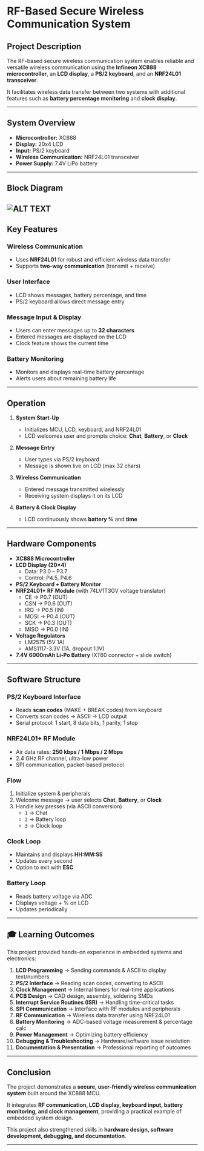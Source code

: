# RF-Based Secure Wireless Communication System

##  Project Description
The RF-based secure wireless communication system enables reliable and versatile wireless communication using the **Infineon XC888 microcontroller**, an **LCD display**, a **PS/2 keyboard**, and an **NRF24L01 transceiver**.  

It facilitates wireless data transfer between two systems with additional features such as **battery percentage monitoring** and **clock display**.

---

##  System Overview
- **Microcontroller:** XC888  
- **Display:** 20x4 LCD  
- **Input:** PS/2 keyboard  
- **Wireless Communication:** NRF24L01 transceiver  
- **Power Supply:** 7.4V LiPo battery  

---
## Block Diagram
![ALT TEXT](bk.png)
---
##  Key Features

###  Wireless Communication
- Uses **NRF24L01** for robust and efficient wireless data transfer  
- Supports **two-way communication** (transmit + receive)

###  User Interface
- LCD shows messages, battery percentage, and time  
- PS/2 keyboard allows direct message entry  

###  Message Input & Display
- Users can enter messages up to **32 characters**  
- Entered messages are displayed on the LCD  
- Clock feature shows the current time  

###  Battery Monitoring
- Monitors and displays real-time battery percentage  
- Alerts users about remaining battery life  

---

##  Operation

1. **System Start-Up**  
   - Initializes MCU, LCD, keyboard, and NRF24L01  
   - LCD welcomes user and prompts choice: **Chat**, **Battery**, or **Clock**  

2. **Message Entry**  
   - User types via PS/2 keyboard  
   - Message is shown live on LCD (max 32 chars)  

3. **Wireless Communication**  
   - Entered message transmitted wirelessly  
   - Receiving system displays it on its LCD  

4. **Battery & Clock Display**  
   - LCD continuously shows **battery %** and **time**  

---

##  Hardware Components

- **XC888 Microcontroller**
- **LCD Display (20×4)**  
  - Data: P3.0 – P3.7  
  - Control: P4.5, P4.6  
- **PS/2 Keyboard + Battery Monitor**
- **NRF24L01+ RF Module** (with 74LV1T3GV voltage translator)  
  - CE → P0.7 (OUT)  
  - CSN → P0.6 (OUT)  
  - IRQ → P0.5 (IN)  
  - MOSI → P0.4 (OUT)  
  - SCK → P0.3 (OUT)  
  - MISO → P0.0 (IN)  
- **Voltage Regulators**  
  - LM2575 (5V 1A)  
  - AMS1117-3.3V (1A, dropout 1.1V)  
- **7.4V 6000mAh Li-Po Battery** (XT60 connector + slide switch)  

---

##  Software Structure

### PS/2 Keyboard Interface
- Reads **scan codes** (MAKE + BREAK codes) from keyboard  
- Converts scan codes → ASCII → LCD output  
- Serial protocol: 1 start, 8 data bits, 1 parity, 1 stop  

### NRF24L01+ RF Module
- Air data rates: **250 kbps / 1 Mbps / 2 Mbps**  
- 2.4 GHz RF channel, ultra-low power  
- SPI communication, packet-based protocol  

### Flow
1. Initialize system & peripherals  
2. Welcome message → user selects **Chat**, **Battery**, or **Clock**  
3. Handle key presses (via ASCII conversion)  
   - `1` → Chat  
   - `2` → Battery loop  
   - `3` → Clock loop  

### Clock Loop
- Maintains and displays **HH:MM:SS**  
- Updates every second  
- Option to exit with **ESC**  

### Battery Loop
- Reads battery voltage via ADC  
- Displays voltage + % on LCD  
- Updates periodically  

---

## 🎓 Learning Outcomes

This project provided hands-on experience in embedded systems and electronics:

1. **LCD Programming** → Sending commands & ASCII to display text/numbers  
2. **PS/2 Interface** → Reading scan codes, converting to ASCII  
3. **Clock Management** → Internal timers for real-time applications  
4. **PCB Design** → CAD design, assembly, soldering SMDs  
5. **Interrupt Service Routines (ISR)** → Handling time-critical tasks  
6. **SPI Communication** → Interface with RF modules and peripherals  
7. **RF Communication** → Wireless data transfer using NRF24L01  
8. **Battery Monitoring** → ADC-based voltage measurement & percentage calc  
9. **Power Management** → Optimizing battery efficiency  
10. **Debugging & Troubleshooting** → Hardware/software issue resolution  
11. **Documentation & Presentation** → Professional reporting of outcomes  

---

##  Conclusion
The project demonstrates a **secure, user-friendly wireless communication system** built around the XC888 MCU.  

It integrates **RF communication, LCD display, keyboard input, battery monitoring, and clock management**, providing a practical example of embedded system design.  

This project also strengthened skills in **hardware design, software development, debugging, and documentation**.

---
